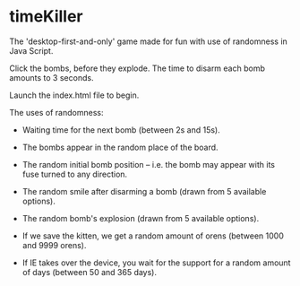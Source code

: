 # timeKiller
The 'desktop-first-and-only' game made for fun with use of randomness in Java Script.

Click the bombs, before they explode. The time to disarm each bomb amounts to 3 seconds.

Launch the index.html file to begin.


The uses of randomness:

- Waiting time for the next bomb (between 2s and 15s).

- The bombs appear in the random place of the board.

- The random initial bomb position – i.e. the bomb may appear with its fuse turned to any direction.

- The random smile after disarming a bomb (drawn from 5 available options).

- The random bomb's explosion (drawn from 5 available options).

- If we save the kitten, we get a random amount of orens (between 1000 and 9999 orens).

- If IE takes over the device, you wait for the support for a random amount of days (between 50 and 365 days).
